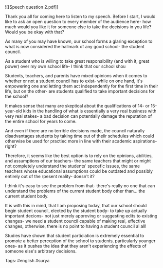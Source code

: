 ![[Speech question 2.pdf]]

Thank you all for coming here to listen to my speech. Before I start, I would like to ask an open question to every member of the audience here- how much would you like it for someone else to take the decisions in you life? Would you be okay with that?

As many of you may have known, our school forms a glaring exception to what is now considered the hallmark of any good school- the student council. 

As a student who is willing to take great responsibility (and with it, great power) over my own school life- I think that our school shou

Students, teachers, and parents have mixed opinions when it comes to whether or not a student council has to exist- while on one hand, it's empowering one and letting them act independently for the first time in their life, but on the other- are students qualified to take important decisions for the school?

It makes sense that many are skeptical about the qualifications of 14- or 15-year-old kids in the handling of what is essentially a very real business with very real stakes- a bad decision can potentially damage the reputation of the entire school for years to come. 

And even if there are no terrible decisions made, the council naturally disadvantages students by taking time out of theiir schedules which could otherwise be used for practiec more in line with their academic aspirations- right?

Therefore, it seems like the best option is to rely on the opinions, abilities, and assumptions of our teachers- the same teachers that might or might not completely understand the students' specefic issues, the same teachers whose educational assumptions could be outdated and possibly entirely out of the rpesent reality- doesn't it?

I think it's easy to see the problem from that- there's really no one that can understand the problems of the current student body other than... the current student body.

It is with this in mind, that I am proposing today, that our school should begin student council, elected by the student body- to take up actually important decions- not just merely approving or suggesting edits to existing changes- we need a student council capable of making real, effective changes, otherwise, there is no point to having a student council al all!

Studies have shown that student particiation is extremely essential to promote a better perception of the school to students, particularly younger ones- as it pushes the idea that they aren't experiencing the effects of someone else's arbitrary decisions.

Tags: #english #surya 